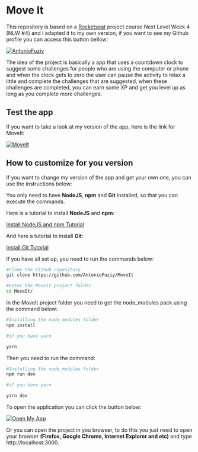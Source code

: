 # Move It

This repository is based on a [Rocketseat](https://rocketseat.com.br/) project course Next Level Week 4 (NLW #4) and I adapted it to my own version, if you want to see my Github profile you can access this button bellow:

[![AntonioFuziy](https://vercel.com/button)](https://github.com/AntonioFuziy)

The idea of the project is basically a app that uses a countdown clock to suggest some challenges for people who are using the computer or phone and when the clock gets to zero the user can pause the activity to relax a little and complete the challenges that are suggested, when these challenges are completed, you can earn some XP and get you level up as long as you complete more challenges.

## Test the app

If you want to take a look at my version of the app, here is the link for MoveIt:
<!-- [MoveIt](https://moveit-antoniofuziy.vercel.app/) -->
[![MoveIt](https://vercel.com/button)](https://moveit-antoniofuziy.vercel.app/)
## How to customize for you version

If you want to change my version of the app and get your own one, you can use the instructions below:

You only need to have **NodeJS**, **npm** and **Git** installed, so that you can execute the commands.

Here is a tutorial to install **NodeJS** and **npm**:

[Install NodeJS and npm Tutorial](https://www.techgalery.com/2019/12/how-to-install-nodejs-and-npm-on.html)

And here a tutorial to install **Git**:

[Install Git Tutorial](https://git-scm.com/book/en/v2/Getting-Started-Installing-Git)

If you have all set up, you need to run the commands below:

```bash
#Clone the Github repository
git clone https://github.com/AntonioFuziy/MoveIt

#Enter the MoveIt project folder
cd MoveIt/
```

In the MoveIt project folder you need to get the node_modules pack using the command below:

```bash
#Installing the node_modules folder
npm install

#if you have yarn

yarn
```

Then you need to run the command:

```bash
#Installing the node_modules folder
npm run dev

#if you have yarn

yarn dev
```

To open the application you can click the button below:

[![Open My App](https://vercel.com/button)](http://localhost:3000)

Or you can open the project in you browser, to do this you just need to open your browser **(Firefox, Google Chrome, Internet Explorer and etc)** 
and type http://localhost:3000.